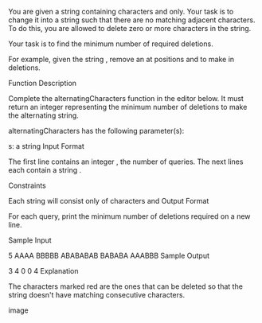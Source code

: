 
You are given a string containing characters  and  only. Your task is to change it into a string such that there are no matching adjacent characters. To do this, you are allowed to delete zero or more characters in the string.

Your task is to find the minimum number of required deletions.

For example, given the string , remove an  at positions  and  to make  in  deletions.

Function Description

Complete the alternatingCharacters function in the editor below. It must return an integer representing the minimum number of deletions to make the alternating string.

alternatingCharacters has the following parameter(s):

s: a string
Input Format

The first line contains an integer , the number of queries.
The next  lines each contain a string .

Constraints

Each string  will consist only of characters  and 
Output Format

For each query, print the minimum number of deletions required on a new line.

Sample Input

5
AAAA
BBBBB
ABABABAB
BABABA
AAABBB
Sample Output

3
4
0
0
4
Explanation

The characters marked red are the ones that can be deleted so that the string doesn't have matching consecutive characters.

image